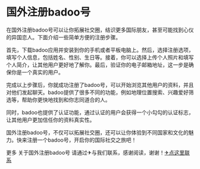 # 国外注册badoo号

在国外注册badoo号可以让你拓展社交圈，结识更多国际朋友，甚至可能找到心仪的异国恋人。下面介绍一些简单方便的注册步骤。

首先，下载badoo应用并安装到你的手机或者平板电脑上。然后，选择注册选项，填写个人信息，包括姓名、性别、生日等。接着，你可以选择上传个人照片和填写个人简介，让其他用户更好地了解你。最后，验证你的电子邮箱地址，这一步是确保你是一个真实的用户。

完成以上步骤后，你就成功注册了badoo号，可以开始浏览其他用户的资料，并且对他们发起聊天。badoo提供了很多不同的功能，例如地理位置搜索、兴趣爱好筛选等，帮助你更快地找到和你志同道合的人。

同时，badoo也提供了认证功能，通过认证的用户会获得一个小勾勾的认证标志，让其他用户更加信任你的资料真实性。

国外注册badoo号，不仅可以拓展社交圈，还可以让你体验到不同国家和文化的魅力。快来注册一个badoo号，开启你的国际社交之旅吧！

更多 关于国外注册badoo号 请通过✈与我们联系，感谢阅读，谢谢！[✈点这里联系](https://ww.k02.cc)